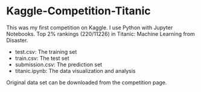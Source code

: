# Kaggle-Competition-Titanic 
This was my first competition on Kaggle. I use Python with Jupyter Notebooks. Top 2% rankings (220/11226) in Titanic: Machine Learning from Disaster. 

- test.csv: The training set
- train.csv: The test set
- submission.csv: The prediction set
- titanic.ipynb: The data visualization and analysis

Original data set can be downloaded from the competition page.
